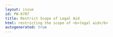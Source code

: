 ```yaml
---
layout: issue
id: PW-6707
title: Restrict Scope of Legal Aid
html: restricting the scope of <b>legal aid</b>
autogenerated: true
---
```

